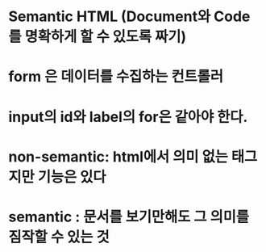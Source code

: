 # Semantic HTML (Document와 Code를 명확하게 할 수 있도록 짜기)
# form 은 데이터를 수집하는 컨트롤러
# input의 id와 label의 for은 같아야 한다.
# non-semantic: html에서 의미 없는 태그지만 기능은 있다
# semantic : 문서를 보기만해도 그 의미를 짐작할 수 있는 것
